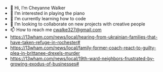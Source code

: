 - 👋 Hi, I’m Cheyanne Walker
- 👀 I’m interested in playing the piano 
- 🌱 I’m currently learning how to code 
- 💞️ I’m looking to collaborate on new projects with creative people
- 📫 How to reach me cwalke327@gmail.com
- https://13wham.com/news/local/hearing-from-ukrainian-families-that-have-taken-refuge-in-rochester#
- https://13wham.com/news/local/family-former-coach-react-to-guilty-plea-in-brittanee-drexels-murder
- https://13wham.com/news/local/19th-ward-neighbors-frustrated-by-growing-exodus-of-businesses#

<!---
cwalke327/cwalke327 is a ✨ special ✨ repository because its `README.md` (this file) appears on your GitHub profile.
You can click the Preview link to take a look at your changes.
--->
